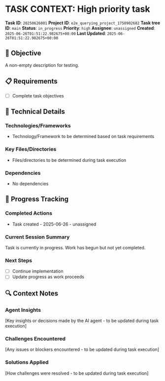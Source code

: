 # TASK CONTEXT: High priority task

**Task ID**: `20250626001`
**Project ID**: `e2e_querying_project_1750902682`
**Task tree ID**: `main`
**Status**: `in_progress`
**Priority**: `high`
**Assignee**: `unassigned`
**Created**: `2025-06-26T01:51:22.982675+00:00`
**Last Updated**: `2025-06-26T01:51:22.982675+00:00`

## 🎯 Objective
A non-empty description for testing.

## 📋 Requirements
- [ ] Complete task objectives

## 🔧 Technical Details
### Technologies/Frameworks
- Technology/Framework to be determined based on task requirements

### Key Files/Directories
- Files/directories to be determined during task execution

### Dependencies
- No dependencies

## 🚀 Progress Tracking
### Completed Actions
- Task created - 2025-06-26 - unassigned

### Current Session Summary
Task is currently in progress. Work has begun but not yet completed.

### Next Steps
- [ ] Continue implementation
- [ ] Update progress as work proceeds

## 🔍 Context Notes
### Agent Insights
[Key insights or decisions made by the AI agent - to be updated during task execution]

### Challenges Encountered
[Any issues or blockers encountered - to be updated during task execution]

### Solutions Applied
[How challenges were resolved - to be updated during task execution]
